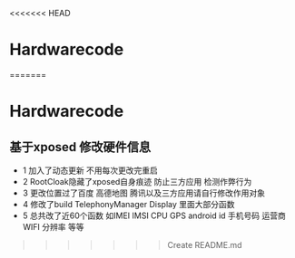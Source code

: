 <<<<<<< HEAD
# Hardwarecode
=======
# Hardwarecode
##  基于xposed 修改硬件信息   
*  1 加入了动态更新 不用每次更改完重启 
*  2  RootCloak隐藏了xposed自身痕迹 防止三方应用 检测作弊行为
*  3  更改位置过了百度 高德地图 腾讯以及三方应用请自行修改作用对象
*  4  修改了build TelephonyManager Display 里面大部分函数
*  5  总共改了近60个函数 如IMEI IMSI CPU GPS android id 手机号码 运营商 WIFI  分辨率 等等

    
>>>>>>> Create README.md

